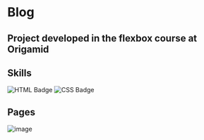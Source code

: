 # Blog

## Project developed in the flexbox course at Origamid

## Skills
![HTML Badge](https://img.shields.io/badge/HTML5-E34F26?style=for-the-badge&logo=html5&logoColor=white)
![CSS Badge](https://img.shields.io/badge/CSS3-1572B6?style=for-the-badge&logo=css3&logoColor=white)

## Pages
![image](https://user-images.githubusercontent.com/65916297/132385405-3804548e-a159-43cf-9f9d-086f840e64cd.png)

